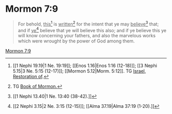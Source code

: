 # Mormon 7:9

> For behold, <u>this</u>[^a] is <u>written</u>[^b] for the intent that ye may <u>believe</u>[^c] that; and if <u>ye</u>[^d] believe that ye will believe this also; and if ye believe this ye will know concerning your fathers, and also the marvelous works which were wrought by the power of God among them.

[Mormon 7:9](https://www.churchofjesuschrist.org/study/scriptures/bofm/morm/7?lang=eng&id=p9#p9)


[^a]: [[1 Nephi 19.19|1 Ne. 19:19]]; [[Enos 1.16|Enos 1:16 (12-18)]]; [[3 Nephi 5.15|3 Ne. 5:15 (12-17)]]; [[Mormon 5.12|Morm. 5:12]]. TG [Israel, Restoration of](https://www.churchofjesuschrist.org/study/scriptures/tg/israel-restoration-of?lang=eng).
[^b]: TG [Book of Mormon.](https://www.churchofjesuschrist.org/study/scriptures/tg/book-of-mormon?lang=eng)
[^c]: [[1 Nephi 13.40|1 Ne. 13:40 (38-42).]]
[^d]: [[2 Nephi 3.15|2 Ne. 3:15 (12-15)]]; [[Alma 37.19|Alma 37:19 (1-20).]]
